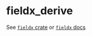 # fieldx_derive

See [`fieldx` crate](https://crates.io/crates/fieldx) or [`fieldx` docs](https://docs.rs/fieldx/latest/fieldx/)

